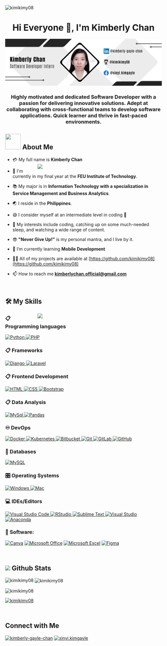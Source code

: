 <p align="left"> <img src="https://komarev.com/ghpvc/?username=kimikimy08&label=Profile%20views&color=0e75b6&style=flat" alt="kimikimy08" /> </p>
<h1 align="center">Hi Everyone 👋, I'm Kimberly Chan</h1>
<div align="center"><img src="https://github.com/kimikimy08/kimikimy08/blob/main/kimberly-banner.png"></div>
<h3 align="center">Highly motivated and dedicated Software Developer with a passion for delivering innovative solutions. Adept at collaborating with cross-functional teams to develop software applications. Quick learner and thrive in fast-paced environments.</h3>

## <img src="https://raw.githubusercontent.com/nixin72/nixin72/master/wave.gif" width="50px" height="50px"></img> About Me

- :credit_card: My full name is **Kimberly Chan** <img src="https://i.pinimg.com/originals/df/1a/ff/df1aff8395678d11b99b575f0e3b19d5.gif" width="400" align="right"/>
- :school: I'm currently in my final year at the **FEU Institute of Technology**.
- :books: My major is in **Information Technology with a specialization in Service Management and Business Analytics**.
- :earth_asia: I reside in the **Philippines**.
- :sweat_smile: I consider myself at an intermediate level in coding :penguin:
- :monocle_face: My interests include coding, catching up on some much-needed sleep, and watching a wide range of content.
- :sunglasses: **"Never Give Up!"** is my personal mantra, and I live by it.
- 🌱 I’m currently learning **Mobile Development**
- 👨‍💻 All of my projects are available at [https://github.com/kimikimy08](https://github.com/kimikimy08)

- 📫 How to reach me **kimberlychan.official@gmail.com**

<br>








## 🛠️ My Skills

<img src="https://user-images.githubusercontent.com/74038190/241765453-85cb9521-97c0-4a65-9358-7db8099fac7f.gif" width="400" align="right"/>


### 📋 Programming languages

<p align="left"> 
  <a href="https://www.python.org" target="_blank">
    <img alt="Python" src="https://img.shields.io/badge/Python-%2314354C.svg?logo=python&logoColor=white">
  </a>

  <a href="https://www.php.net/" target="_blank">
    <img alt="PHP" src="https://img.shields.io/badge/PHP-%23777BB4.svg?logo=php&logoColor=white">
  </a>
</p>

### 📋 Frameworks

<p align="left"> 
  <a href="https://www.djangoproject.com/" target="_blank">
    <img alt="Django" src="https://img.shields.io/badge/Django-092E20?style=flat-square&logo=django&logoColor=whitee">
  </a>

  <a href="https://laravel.com/" target="_blank">
    <img alt="Laravel" src="https://img.shields.io/badge/Laravel-FF2D20?style=flat-square&logo=laravel&logoColor=white">
  </a>
</p>

### 📋 Frontend Development

<p align="left"> 
  <a href="https://www.w3.org/html/" target="_blank"> 
   <img alt="HTML" src="https://img.shields.io/badge/HTML5-%23E34F26.svg?logo=html5&logoColor=white">
  </a>   
  
  <a href="https://www.w3schools.com/css/" target="_blank">
    <img alt="CSS" src="https://img.shields.io/badge/CSS3-%231572B6.svg?logo=css3&logoColor=white">
  </a> 
  
  <a href="https://getbootstrap.com" target="_blank"> 
    <img alt="Bootstrap" src="https://img.shields.io/badge/Bootstrap-%23563D7C.svg?logo=bootstrap&logoColor=white"/>
  </a>
</p>

### 📋 Data Analysis

<p align="left"> 
  <a href="https://www.w3.org/html/" target="_blank"> 
   <img alt="MySql" src="https://img.shields.io/badge/MySQL-4479A1?style=flat-square&logo=MySQL&logoColor=white">
  </a>   
  
  <a href="https://pandas.pydata.org" target="_blank">
    <img alt="Pandas" src="https://img.shields.io/badge/Pandas-150458?style=flat-square&logo=pandas&logoColor=white">
  </a> 
  
</p>


### ♾️ DevOps

<p align="left"> 
  <a href="https://www.docker.com/" target="_blank"> 
   <img alt="Docker" src="https://img.shields.io/badge/Docker-%230db7ed.svg?logo=docker&logoColor=white">
  </a>   
  
  <a href="https://kubernetes.io/" target="_blank">
    <img alt="Kubernetes" src="https://img.shields.io/badge/Kubernetes-%23326ce5.svg?logo=kubernetes&logoColor=white">
  </a> 
  
 <a href="https://bitbucket.org/" target="_blank"> 
    <img alt="Bitbucket" src="https://img.shields.io/badge/Bitbucket-%230047B3.svg?logo=bitbucket&logoColor=white"/>
  </a>

 <a href="https://git-scm.com/" target="_blank"> 
    <img alt="Git" src="https://img.shields.io/badge/Git-%23F05033.svg?logo=git&logoColor=white"/>
  </a>
 
 <a href="https://about.gitlab.com/" target="_blank"> 
    <img alt="GitLab" src="https://img.shields.io/badge/GitLab-%23181717.svg?logo=gitlab&logoColor=white"/>
  </a>
  
 <a href="https://github.com/" target="_blank"> 
    <img alt="GitHub" src="https://img.shields.io/badge/GitHub-%23121011.svg?logo=github&logoColor=white"/>
  </a>
</p>




### 💾 Databases

<p align="left"> 

  <a href="https://www.mysql.com/" target="_blank"> 
   <img alt="MySQL" src="https://img.shields.io/badge/MySQL-%2300f.svg?logo=mysql&logoColor=white">
  </a>   
</p>








### 🎛️ Operating Systems

<p align="left"> 

 <a href="https://www.microsoft.com/en-us/windows/" target="_blank"> 
    <img alt="Windows" src="https://img.shields.io/badge/Windows-0078D6?logo=windows&logoColor=white"/>
  </a>
  <a href="https://www.apple.com/" target="_blank"> 
    <img alt="Mac" src="https://img.shields.io/badge/MacOS-000000?style=flat-square&logo=macOS&logoColor=white"/>
  </a>
</p>

    
    
### 💻 IDEs/Editors

<p align="left"> 
  <a href="https://code.visualstudio.com/" target="_blank"> 
   <img alt="Visual Studio Code" src="https://img.shields.io/badge/Visual%20Studio%20Code-0078d7.svg?logo=visual-studio-code&logoColor=white">
  </a>   
  
 <a href="https://www.rstudio.com/" target="_blank"> 
    <img alt="RStudio" src="https://img.shields.io/badge/RStudio-75AADB.svg?logo=tailwind-css&logoColor=white"/>
  </a>

 <a href="https://www.sublimetext.com/" target="_blank"> 
    <img alt="Sublime Text" src="https://img.shields.io/badge/Sublime%20Text-%23575757.svg?logo=sublime-text&logoColor=important"/>
  </a>
  
  <a href="https://visualstudio.microsoft.com/" target="_blank"> 
    <img alt="Visual Studio" src="https://img.shields.io/badge/Visual%20Studio-5C2D91.svg?logo=visual-studio&logoColor=white"/>
  </a>
  <a href="https://www.anaconda.com" target="_blank">
    <img alt="Anaconda" src="https://img.shields.io/badge/Anaconda-%2344A833.svg?logo=anaconda&logoColor=white">
  </a>
</p>



    
    

  
  
  
### 🥅 Software:


<a href="https://www.canva.com" target="_blank"><img alt="Canva" src="https://img.shields.io/badge/Canva-%2300C4CC.svg?logo=Canva&logoColor=white"></a>
<a href="https://www.office.com" target="_blank"><img alt="Microsoft Office" src="https://img.shields.io/badge/Microsoft_Office-D83B01?logo=microsoft-office&logoColor=white"></a>
<a href="https://www.microsoft.com/en-us/microsoft-365/excel" target="_blank"><img alt="Microsoft Excel" src="https://img.shields.io/badge/Microsoft_Excel-217346?logo=microsoft-excel&logoColor=white"></a>
<a href="https://www.figma.com" target="_blank"><img alt="Figma" src="https://img.shields.io/badge/figma-%23F24E1E.svg?logo=figma&logoColor=white"></a>

<br>

## <img src="https://media.giphy.com/media/iY8CRBdQXODJSCERIr/giphy.gif" width="35"><b> Github Stats </b>
<p><img align="left" src="https://github-readme-stats.vercel.app/api/top-langs?username=kimikimy08&show_icons=true&locale=en&layout=compact" alt="kimikimy08" /></p>

<p>&nbsp;<img align="center" src="https://github-readme-stats.vercel.app/api?username=kimikimy08&show_icons=true&locale=en" alt="kimikimy08" /></p>

<p><img align="center" src="https://github-readme-streak-stats.herokuapp.com/?user=kimikimy08&" alt="kimikimy08" /></p>
<p align="left"> <a href="https://github.com/ryo-ma/github-profile-trophy"><img src="https://github-profile-trophy.vercel.app/?username=kimikimy08" alt="kimikimy08" /></a> </p>

<br>

## Connect with Me
<p align="left">
<a href="https://linkedin.com/in/kimberly-gayle-chan" target="blank"><img align="center" src="https://raw.githubusercontent.com/rahuldkjain/github-profile-readme-generator/master/src/images/icons/Social/linked-in-alt.svg" alt="kimberly-gayle-chan" height="30" width="40" /></a>
<a href="https://fb.com/xinyi.kimgayle" target="blank"><img align="center" src="https://raw.githubusercontent.com/rahuldkjain/github-profile-readme-generator/master/src/images/icons/Social/facebook.svg" alt="xinyi.kimgayle" height="30" width="40" /></a>
</p>
